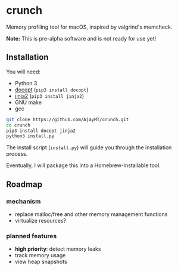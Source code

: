 
# crunch

Memory profiling tool for macOS, inspired by valgrind's memcheck.

**Note:** This is pre-alpha software and is not ready for use yet!

## Installation
You will need:
- Python 3
- [docopt](http://docopt.org) (`pip3 install docopt`)
- [jinja2](http://jinja.pocoo.org/) (`pip3 install jinja2`)
- GNU make
- gcc

```sh
git clone https://github.com/AjayMT/crunch.git
cd crunch
pip3 install docopt jinja2
python3 install.py
```

The install script (`install.py`) will guide you through the installation process.

Eventually, I will package this into a Homebrew-installable tool.

## Roadmap
### mechanism
- replace malloc/free and other memory management functions
- virtualize resources?

### planned features
- **high priority**: detect memory leaks
- track memory usage
- view heap snapshots
